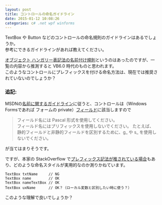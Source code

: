 ```yaml
---
layout: post
title: コントロールの命名ガイドライン
date: 2015-01-12 10:08:26
categories: c# .net wpf winforms
---
```

<!-- {% raw %} -->
<p>TextBox や Button などのコントロールの命名規則のガイドラインはあるでしょうか。<br>
参考にできるガイドラインがあれば教えてください。</p>

<p><a href="http://support.microsoft.com/kb/173738/ja" rel="nofollow noreferrer">オブジェクト ハンガリー表記法の名前付け規則</a>というのはあったのですが、一覧の内容から推測すると VB6.0 時代のものと思われます。<br>
このようなコントロールにプレフィックスを付ける命名方法は、現在では推奨されていないのでしょうか？</p>

<h3>追記:</h3>

<p>MSDNの<a href="http://msdn.microsoft.com/ja-jp/library/ms229002(v=vs.100).aspx" rel="nofollow noreferrer">名前に関するガイドライン</a>に従うと、コントロールは（Windows Formsであれば フォームの private）<a href="http://msdn.microsoft.com/ja-jp/library/ms229012(v=vs.100).aspx" rel="nofollow noreferrer">フィールド</a>に該当しますので</p>

<blockquote>
  <p>フィールド名には Pascal 形式を使用してください。<br>
  フィールド名にはプリフィックスを使用しないでください。 たとえば、静的フィールドと非静的フィールドを区別するために、g_ や s_ を使用しないでください。 </p>
</blockquote>

<p>が当てはまりそうです。</p>

<p>ですが、本家の StackOverflow で<a href="https://stackoverflow.com/questions/1246546/best-practices-for-c-sharp-gui-naming-conventions">プレフィックス記法が推されている場合</a>もあり、どのような命名スタイルが実用的なのか測りかねています。</p>

<pre><code>TextBox txtName     // NG
TextBox name        // OK
TextBox nameTextBox // OK
TextBox uxName      // OK？（ローカル変数と区別したい時に使う？）
</code></pre>

<p>このような理解で良いでしょうか？</p>
<!-- {% endraw %} -->
